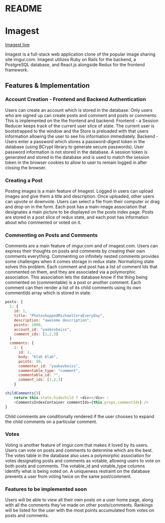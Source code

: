 # README

# Imagest

[Imagest live](https://imagest.herokuapp.com/#/)

Imagest is a full-stack web application clone of the popular image sharing site imgur.com. Imagest utilizes Ruby on Rails for the backend, a PostgreSQL database, and React.js alongside Redux for the frontend framework.

## Features & Implementation

### Account Creation - Frontend and Backend Authentication

Users can create an account which is stored in the database. Only users who are signed up can create posts and comment and posts or comments. This is implemented on the the frontend and backend:
Frontend - a Session Reducer keeps track of the current user slice of state. The current user is bootstrapped to the window and the Store is preloaded with that users information allowing the user to see his information immediately.
Backend - Users enter a password which stores a password-digest token in the database (using BCrypt library to generate secure passwords). User password information is not stored in the database. A session token is generated and stored in the database and is used to match the session token in the browser cookies to allow to user to remain logged in after closing the browser.

### Creating a Post

Posting images is a main feature of Imagest. Logged in users can upload images and give them a title and description. Once uploaded, other users can upvote or downvote. Users can select a file from their computer or drag and drop on in the form. Each post has a main-image association that designates a main picture to be displayed on the posts index page. Posts are stored in a post slice of redux state, and each post has information about who commented or voted on it.

### Commenting on Posts and Comments

Comments are a main feature of imgur.com and of imagest.com. Users can express their thoughts on posts and comments by creating their own comments everything. Commenting on infinitely nested comments provides some challenges when it comes storage in redux state. Normalizing state solves this problem. Each comment and post has a list of comment Ids that commented on them, and they are associated via a polymorphic association. This association lets the database know if the thing being commented on (commentable) is a post or another comment. Each comment can then render a list of its child comments using its own commentIds array which is stored in state.

```javascript
posts: {
  1: {
    id: 1,
    title: "PhotoshoppedMichaelCeraEveryDay",
    description: "awesome description",
    points: 1000,
    account_id: "yaakovbeiss",
    comment_ids: [1,2,3]
  }
  comments: {
    1: {
      id: 1,
      body: "blah blah",
      points: 50,
      commenter_id: "yaakovbeiss",
      commentable_type: "comment",
      commentable_id: "",
      comment_ids: [1,2,3]
    }

childComments(){
    return this.state.hidechild ? <div></div> :
    <CommentsIndexContainer commentIds={this.props.commentIds} />
}
```
Child comments are conditionally rendered if the user chooses to expand the child comments on a particular comment.

### Votes
Voting is another feature of imgur.com that makes it loved by its users. Users can vote on posts and comments to determine which are the best. The votes table in the database also uses a polymorphic association for votes designating posts and comments as votable, allowing users to vote on both posts and comments. The votable_id and votable_type columns identify what is being voted on. A uniqueness restraint on the database prevents a user from voting twice on the same post/comment.  

### Features to be implemented soon
Users will be able to view all their own posts on a user home page, along with all the comments they've made on other posts/comments. Rankings will be listed for the user with the most points accumulated from votes on posts and comments.
